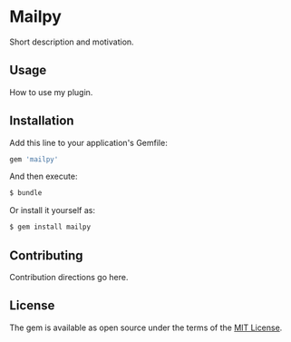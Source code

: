 # Mailpy
Short description and motivation.

## Usage
How to use my plugin.

## Installation
Add this line to your application's Gemfile:

```ruby
gem 'mailpy'
```

And then execute:
```bash
$ bundle
```

Or install it yourself as:
```bash
$ gem install mailpy
```

## Contributing
Contribution directions go here.

## License
The gem is available as open source under the terms of the [MIT License](https://opensource.org/licenses/MIT).

